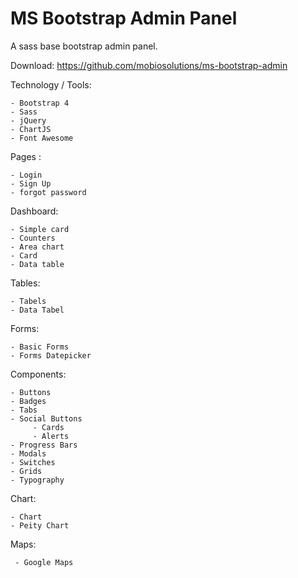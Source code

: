 # MS Bootstrap Admin Panel
A sass base bootstrap admin panel.

Download: https://github.com/mobiosolutions/ms-bootstrap-admin


Technology / Tools: 

    - Bootstrap 4
    - Sass
    - jQuery
    - ChartJS
    - Font Awesome
    
Pages :

    - Login
    - Sign Up
    - forgot password

Dashboard:    

    - Simple card 
    - Counters
    - Area chart 
    - Card 
    - Data table 

Tables:    

    - Tabels 
    - Data Tabel

Forms:    

    - Basic Forms 
    - Forms Datepicker

Components:    

    - Buttons 
    - Badges 
    - Tabs 
    - Social Buttons 
         - Cards 
         - Alerts 
    - Progress Bars
    - Modals
    - Switches
    - Grids
    - Typography


Chart:

    - Chart
    - Peity Chart
    
Maps:    

     - Google Maps 



